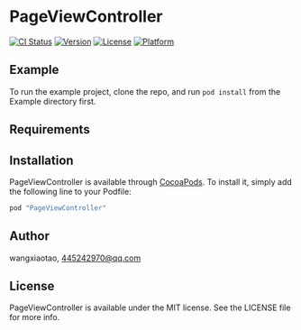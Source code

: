 # PageViewController

[![CI Status](http://img.shields.io/travis/wangxiaotao/PageViewController.svg?style=flat)](https://travis-ci.org/wangxiaotao/PageViewController)
[![Version](https://img.shields.io/cocoapods/v/PageViewController.svg?style=flat)](http://cocoapods.org/pods/PageViewController)
[![License](https://img.shields.io/cocoapods/l/PageViewController.svg?style=flat)](http://cocoapods.org/pods/PageViewController)
[![Platform](https://img.shields.io/cocoapods/p/PageViewController.svg?style=flat)](http://cocoapods.org/pods/PageViewController)

## Example

To run the example project, clone the repo, and run `pod install` from the Example directory first.

## Requirements

## Installation

PageViewController is available through [CocoaPods](http://cocoapods.org). To install
it, simply add the following line to your Podfile:

```ruby
pod "PageViewController"
```

## Author

wangxiaotao, 445242970@qq.com

## License

PageViewController is available under the MIT license. See the LICENSE file for more info.

